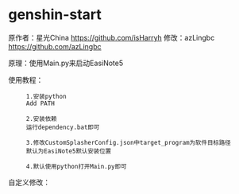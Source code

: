 # genshin-start

原作者：星光China https://github.com/isHarryh
修改：azLingbc https://github.com/azLingbc

原理：使用Main.py来启动EasiNote5

使用教程：


         1.安装python 
         Add PATH

         2.安装依赖 
         运行dependency.bat即可
         
         3.修改CustomSplasherConfig.json中target_program为软件目标路径 
         默认为EasiNote5默认安装位置

         4.默认使用python打开Main.py即可

自定义修改：

        
